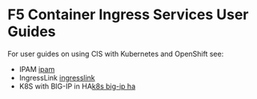 F5 Container Ingress Services User Guides
========================================================

For user guides on using CIS with Kubernetes and OpenShift see:

* IPAM [ipam](https://github.com/F5Networks/k8s-bigip-ctlr/blob/master/docs/_static/user_guides/ipam/README.md)
* IngressLink [ingresslink](https://github.com/F5Networks/k8s-bigip-ctlr/blob/master/docs/_static/user_guides/ingresslink/README.md)
* K8S with BIG-IP in HA[k8s big-ip ha](https://github.com/F5Networks/k8s-bigip-ctlr/blob/master/docs/_static/user_guides/k8s-ha/README.md)
